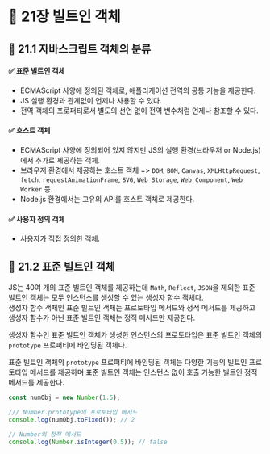 # 📕 21장 빌트인 객체

## 📝 21.1 자바스크립트 객체의 분류

#### ✅ 표준 빌트인 객체

- ECMAScript 사양에 정의된 객체로, 애플리케이션 전역의 공통 기능을 제공한다.
- JS 실행 환경과 관계없이 언제나 사용할 수 있다.
- 전역 객체의 프로퍼티로서 별도의 선언 없이 전역 변수처럼 언제나 참조할 수 있다.

#### ✅ 호스트 객체

- ECMAScript 사양에 정의되어 있지 않지만 JS의 실행 환경(브라우저 or Node.js)에서 추가로 제공하는 객체.
- 브라우저 환경에서 제공하는 호스트 객체 => `DOM`, `BOM`, `Canvas`, `XMLHttpRequest`, `fetch`, `requestAnimationFrame`, `SVG`, `Web Storage`, `Web Component`, `Web Worker` 등.
- Node.js 환경에서는 고유의 API를 호스트 객체로 제공한다.

#### ✅ 사용자 정의 객체

- 사용자가 직접 정의한 객체.

## 📝 21.2 표준 빌트인 객체

JS는 40여 개의 표준 빌트인 객체를 제공하는데 `Math`, `Reflect`, `JSON`을 제외한 표준 빌트인 객체는 모두 인스턴스를 생성할 수 있는 생성자 함수 객체다.  
생성자 함수 객체인 표준 빌트인 객체는 프로토타입 메서드와 정적 메서드를 제공하고 생성자 함수가 아닌 표준 빌트인 객체는 정적 메서드만 제공한다.

생성자 함수인 표준 빌트인 객체가 생성한 인스턴스의 프로토타입은 표준 빌트인 객체의 `prototype` 프로퍼티에 바인딩된 객체다.

표준 빌트인 객체의 `prototype` 프로퍼티에 바인딩된 객체는 다양한 기능의 빌트인 프로토타입 메서드를 제공하며 표준 빌트인 객체는 인스턴스 없이 호출 가능한 빌트인 정적 메서드를 제공한다.

```js
const numObj = new Number(1.5);

/// Number.prototype의 프로토타입 메서드
console.log(numObj.toFixed()); // 2

// Number의 정적 메서드
console.log(Number.isInteger(0.5)); // false
```
